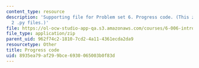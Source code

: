 ```yaml
---
content_type: resource
description: 'Supporting file for Problem set 6. Progress code. (This zip file includes:
  2 .py files.)'
file: https://ol-ocw-studio-app-qa.s3.amazonaws.com/courses/6-006-introduction-to-algorithms-spring-2008/8935ea79af299bce6930065003b0f83d_ps6_progress.zip
file_type: application/zip
parent_uid: 962f74c2-1810-7cd2-4a11-4361ecda2da9
resourcetype: Other
title: Progress code
uid: 8935ea79-af29-9bce-6930-065003b0f83d
---
```

